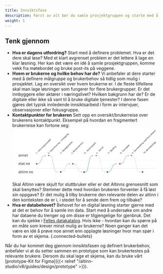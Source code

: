```yaml
---
title: Innsiktsfase
description: Først av alt bør du samle prosjektgruppen og starte med å definere problemet. Hva er det dere skal løse og hvem skal det løses for?
weight: 1
---
```


## Tenk gjennom

- **Hva er dagens utfordring?** Start med å definere problemet. Hva er det dere skal løse? Med et klart 
avgrenset problem er det lettere å lage en klar løsning. Her kan det være en idé å samle prosjektgruppen, 
komme vekk fra møtebordet og bruke post-its på veggene.
- **Hvem er brukerne og hvilke behov har de?** Vi anbefaler at dere starter med å definere målgruppe og 
brukerbehov så tidlig som mulig i prosjektet. Lag en oversikt over hvem brukerne er. I de fleste tilfellene 
skal man lage løsninger som fungerer for flere brukergrupper. Er det innbyggere eller aktører i næringslivet? 
Hvilken bakgrunn har de? Er de digitale eller ikke så vant til å bruke digitale tjenester? 
I denne fasen gjøres det typisk innledende innsiktsarbeid i form av intervjuer, observasjoner eller fokusgruppe.
- **Kontaktpunkter for brukeren** Sett opp en oversikt/brukerreise over brukerens kontaktpunkt. 
Eksempel på hvordan en fragmentert brukerreise kan fortone seg: 
![Kontaktpunkter](kontaktpunkter.png "Kontaktpunkter") Skal Altinn være skjult for 
sluttbruker eller er det Altinns grensesnitt som skal benyttes? Stemmer dette med hvordan brukeren forventer 
å få løst sin oppgave? Er det mulig å tilby brukerne den relevante delen av altinn i den konteksten de er i, 
i stedet for å sende dem frem og tilbake?
- **Hva er databehovet?** Behovet for en digital løsning starter gjerne med at det er behov for å samle inn 
data. Start med å undersøke om andre har dataene du trenger og om disse er tilgjengelige for gjenbruk. Det 
kan du sjekke i <a href="https://data.norge.no/">Felles datakatalog</a>. Hvis ikke - hvordan kan du spørre 
på en måte som krever minst mulig av brukerne? Noen ganger kan det være en idé å prøve noe annet enn opplagte 
løsninger hvor man spør i form av et skjema.
{.connected-bullets}

Når du har kommet deg gjennom innsiktsfasen og definert brukerbehov, anbefaler vi at du setter sammen en 
prototype som kan brukertestes på relevante brukere. Dersom du skal lage et skjema, kan du bruke vårt 
[prototype-Kit for Figma]({{< relref "/altinn-studio/v8/guides/design/prototype" >}}).
